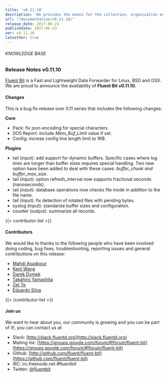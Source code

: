 ```yaml
---
title: 'v0.11.10'
description: 'We provides the means for the collection, organization and computerized retrieval of knowledgeand Lightweight Data Forwarder for Linux, BSD and OSX. We are proud to announce the availability of Fluent Bit v0.11.10.'
url: "/documentation/v0.11.10/"
release_date: 2017-06-23
publishdate: 2017-06-23
ver: v0.11.10
latestVer: true
---
```


###### KNOWLEDGE BASE

### Release Notes v0.11.10

[Fluent Bit](https://fluentbit.io/) is a Fast and Lightweight Data Forwarder for Linux, BSD and OSX. We are proud to announce the availability of **Fluent Bit v0.11.10.**

#### Changes

This is a bug fix release over 0.11 series that includes the following changes:



**Core**

* Pack: fix json-encoding for special characters
* SOS Report: include *Mem_Buf_Limit* value if set.
* Config: increse config line length limit to 1KB.

**Plugins**

* tail (input): add support for dynamic buffers. Specific cases where log lines are longer than buffer sizes requires special handling. Two new option have been added to deal with these cases: *buffer_chunk and buffer_max_size*.
* tail (input): option refresh_interval now supports fractional seconds (nanoseconds).
* tail (input): database operations now checks file inode in addition to the file name.
* tail (input): fix detection of rotated files with pending bytes.
* syslog (input): standarize buffer sizes and configuration.
* counter (output): summarize all records.


{{< contributor-list >}}

#### Contributors

We would like to thanks to the following people who have been involved doing coding, bug fixes, troubleshooting, reporting issues and general contributions on this release:

* [Mahdi Asadpour](https://github.com/mahdi-asadpour-rr)
* [Kent Wang](https://github.com/pragkent)
* [Darek Dymek](https://github.com/darek-dymek-i)
* [Takahiro Yamashita](https://github.com/nokute78)
* [Zet Te](https://github.com/zette)
* [Eduardo Silva](https://github.com/edsiper)

{{< /contributor-list >}}

#### Join us

We want to hear about you, our community is growing and you can be part of it!, you can contact us at:

* Slack: [http://slack.fluentd.org](http://slack.fluentd.org)
* Mailing list: [https://groups.google.com/forum/#!forum/fluent-bit](https://groups.google.com/forum/#!forum/fluent-bit)
* Github: [http://github.com/fluent/fluent-bit](https://github.com/fluent/fluent-bit)
* IRC: irc.freenode.net #fluentbit
* Twitter: [@fluentbit](https://twitter.com/fluentbit)